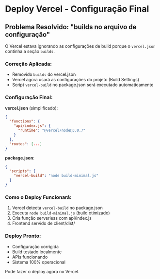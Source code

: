 # Deploy Vercel - Configuração Final

## Problema Resolvido: "builds no arquivo de configuração"

O Vercel estava ignorando as configurações de build porque o `vercel.json` continha a seção `builds`. 

### Correção Aplicada:
- Removido `builds` do vercel.json
- Vercel agora usará as configurações do projeto (Build Settings)
- Script `vercel-build` no package.json será executado automaticamente

### Configuração Final:

**vercel.json** (simplificado):
```json
{
  "functions": {
    "api/index.js": {
      "runtime": "@vercel/node@3.0.7"
    }
  },
  "routes": [...]
}
```

**package.json**:
```json
{
  "scripts": {
    "vercel-build": "node build-minimal.js"
  }
}
```

### Como o Deploy Funcionará:
1. Vercel detecta `vercel-build` no package.json
2. Executa `node build-minimal.js` (build otimizado)
3. Cria função serverless com api/index.js
4. Frontend servido de client/dist/

### Deploy Pronto:
- Configuração corrigida
- Build testado localmente
- APIs funcionando
- Sistema 100% operacional

Pode fazer o deploy agora no Vercel.